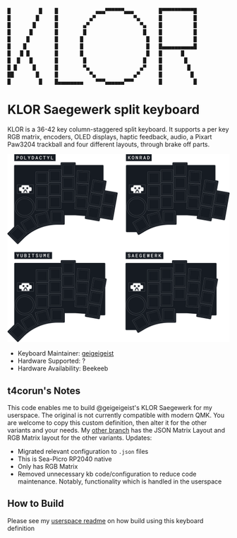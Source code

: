 ```text
█         █    █            ▄▄▄▀▀▀▀▀▀▄▄▄        █▀▀▀▀▀▀▀▀▀▀█
█        █     █          ▄▀            ▀▄      █          █
█       █      █        ▄▀                ▀▄    █          █
█      █       █        █                  █    █          █
█     █        █       █                    █   █          █
█    █         █       █                    █   █▄▄▄▄▄▄▄▄▄▄█
█   █ █        █       █                    █   █      █
█  █   █       █        █                  █    █       █
█ █     █      █        ▀▄                ▄▀    █        █
██       █     █          ▀▄            ▄▀      █         █
█         █    █▄▄▄▄▄▄▄▄    ▀▀▀▄▄▄▄▄▄▀▀▀        █          █
```

# KLOR Saegewerk split keyboard

KLOR is a 36-42 key column-staggered split keyboard. It supports a per key RGB matrix, encoders, OLED displays, haptic feedback, audio, a Pixart Paw3204 trackball and four different layouts, through brake off parts.

![layouts](https://raw.githubusercontent.com/GEIGEIGEIST/qmk-config-klor/refs/heads/main/docs/images/klor-layouts.svg)

* Keyboard Maintainer: [geigeigeist](https://github.com/GEIGEIGEIST)
* Hardware Supported: ?
* Hardware Availability: Beekeeb

## t4corun's Notes

This code enables me to build @geigeigeist's KLOR Saegewerk for my userspace. The original is not currently compatible with modern QMK. You are welcome to copy this custom definition, then alter it for the other variants and your needs. My [other branch](https://github.com/t4corun/qmk_userspace/tree/mouse_usability/keyboards/klor) has the JSON Matrix Layout and RGB Matrix layout for the other variants. Updates:

* Migrated relevant configuration to `.json` files
* This is Sea-Picro RP2040 native
* Only has RGB Matrix
* Removed unnecessary kb code/configuration to reduce code maintenance. Notably, functionality which is handled in the userspace

## How to Build

Please see my [userspace readme](../../../README.md) on how build using this keyboard definition
